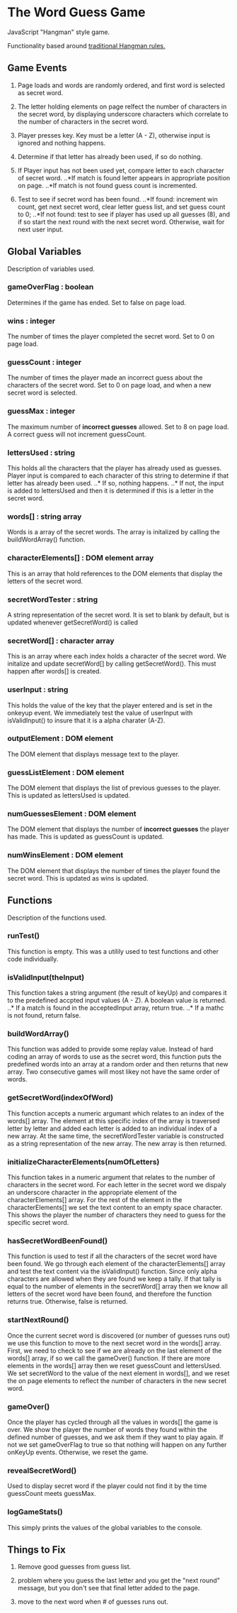 # The Word Guess Game

JavaScript "Hangman" style game.

Functionality based around [traditional Hangman rules.](https://www.wikihow.com/Play-Hangman)


## Game Events

1. Page loads and words are randomly ordered, and first word is selected as secret word.

2. The letter holding elements on page relfect the number of characters in the secret word, by displaying underscore characters which correlate to the number of characters in the secret word.

3. Player presses key. Key must be a letter (A - Z), otherwise input is ignored and nothing happens.

4. Determine if that letter has already been used, if so do nothing.

5. If Player input has not been used yet, compare letter to each character of secret word.
..*If match is found letter appears in appropriate position on page.
..*If match is not found guess count is incremented.

6. Test to see if secret word has been found.
..*If found: increment win count,  get next secret word, clear letter guess list, and set guess count to 0;
..*If not found: test to see if player has used up all guesses (8), and if so start the next round with the next secret word. Otherwise, wait for next user input.


## Global Variables 

Description of variables used.


### gameOverFlag : boolean

Determines if the game has ended. Set to false on page load. 


### wins : integer

The number of times the player completed the secret word. Set to 0 on page load.


### guessCount : integer

The number of times the player made an incorrect guess about the characters of the secret word. Set to 0 on page load, and when a new secret word is selected.


### guessMax : integer

The maximum number of **incorrect guesses** allowed. Set to 8 on page load. A correct guess will not increment guessCount.


### lettersUsed : string

This holds all the characters that the player has already used as guesses. Player input is compared to each character of this string to determine if that letter has already been used.
..* If so, nothing happens.
..* If not, the input is added to lettersUsed and then it is determined if this is a letter in the secret word.


### words[] : string array

Words is a array of the secret words. The array is initalized by calling the buildWordArray() function.


### characterElements[] : DOM element array

This is an array that hold references to the DOM elements that display the letters of the secret word.


### secretWordTester : string

A string representation of the secret word. It is set to blank by default, but is updated whenever getSecretWord() is called


### secretWord[] : character array

This is an array where each index holds a character of the secret word. We initalize and update secretWord[] by calling getSecretWord(). This must happen after words[] is created.


### userInput : string

This holds the value of the key that the player entered and is set in the onkeyup event. We immediately test the value of userInput with isValidInput() to insure that it is a alpha charater (A-Z).


### outputElement : DOM element

The DOM element that displays message text to the player.


### guessListElement : DOM element

The DOM element that displays the list of previous guesses to the player. This is updated as lettersUsed is updated.


### numGuessesElement : DOM element

The DOM element that displays the number of **incorrect guesses** the player has made. This is updated as guessCount is updated.


### numWinsElement : DOM element

The DOM element that displays the number of times the player found the secret word. This is updated as wins is updated.


## Functions

Description of the functions used.


### runTest()

This function is empty. This was a utilily used to test functions and other code individually.


### isValidInput(theInput)

This function takes a string argument (the result of keyUp) and compares it to the predefined accpted input values (A - Z). A boolean value is returned.
..* If a match is found in the acceptedInput array, return true.
..* If a mathc is not found, return false.


### buildWordArray()

This function was added to provide some replay value. Instead of hard coding an array of words to use as the secret word, this function puts the predefined words into an array at a random order and then returns that new array. Two consecutive games will most likey not have the same order of words.


### getSecretWord(indexOfWord)

This function accepts a numeric argumant which relates to an index of the words[] array. The element at this specific index of the array is traversed letter by letter and added each letter is added to an individual index of a new array. At the same time, the secretWordTester variable is constructed as a string representation of the new array. The new array is then returned.


### initializeCharacterElements(numOfLetters)

This function takes in a numeric argument that relates to the number of characters in the secret word. For each letter in the secret word we dispaly an underscore character in the appropriate element of the characterElements[] array. For the rest of the element in the characterElements[] we set the text content to an empty space character. This shows the player the number of characters they need to guess for the specific secret word.


### hasSecretWordBeenFound()

This function is used to test if all the characters of the secret word have been found. We go through each element of the characterElements[] array and test the text content via the isValidInput() function. Since only alpha characters are allowed when they are found we keep a tally. If that tally is equal to the number of elements in the secretWord[] array then we know all letters of the secret word have been found, and therefore the function returns true. Otherwise, false is returned.


### startNextRound()

Once the current secret word is discovered (or number of guesses runs out) we use this function to move to the next secret word in the words[] array. First, we need to check to see if we are already on the last element of the words[] array, if so we call the gameOver() function. If there are more elements in the words[] array then we reset guessCount and lettersUsed. We set secretWord to the value of the next element in words[], and we reset the on page elements to reflect the number of characters in the new secret word.


### gameOver()

Once the player has cycled through all the values in words[] the game is over. We show the player the number of words they found within the defined number of guesses, and we ask them if they want to play again. If not we set gameOverFlag to true so that nothing will happen on any further onKeyUp events. Otherwise, we reset the game.


### revealSecretWord()

Used to display secret word if the player could not find it by the time guessCount meets guessMax.


### logGameStats()

This simply prints the values of the global variables to the console. 


## Things to Fix

1. Remove good guesses from guess list.

2. problem where you guess the last letter and you get the "next round" message, but you don't see that final letter added to the page.

3. move to the next word when # of guesses runs out.



